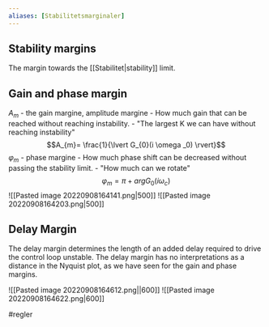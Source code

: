```yaml
---
aliases: [Stabilitetsmarginaler]
---
```


## Stability margins
The margin towards the [[Stabilitet|stability]] limit. 

## Gain and phase margin
$A_{m}$ - the gain margine, amplitude margine
		- How much gain that can be reached without reaching instability.
		- "The largest K we can have without reaching instability"
		$$A_{m}= \frac{1}{\lvert G_{0}(i \omega _0) \rvert}$$
$\varphi _{m}$ - phase margine
		- How much phase shift can be decreased without passing the stability limit.
		- "How much can we rotate"
$$\varphi _{m}= \pi+ argG_{0}(i \omega_c)$$
![[Pasted image 20220908164141.png|500]]
![[Pasted image 20220908164203.png|500]]

## Delay Margin
The delay margin determines the length of an added delay required to drive the control loop unstable. The delay margin has no interpretations as a distance in the Nyquist plot, as we have seen for the gain and phase margins.

![[Pasted image 20220908164612.png||600]]
![[Pasted image 20220908164622.png|600]]

#regler 